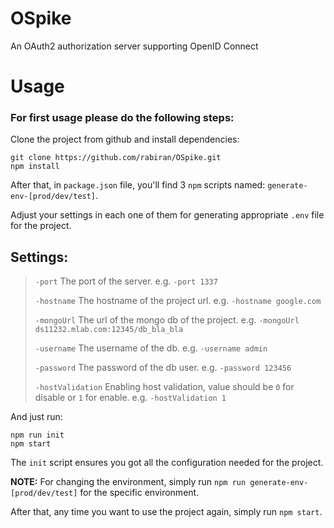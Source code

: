 # OSpike
An OAuth2 authorization server supporting OpenID Connect

# Usage
### For first usage please do the following steps:

Clone the project from github and install dependencies:

    git clone https://github.com/rabiran/OSpike.git    
    npm install

After that, in `package.json` file, you'll find 3 `npm` scripts named: `generate-env-[prod/dev/test]`.

Adjust your settings in each one of them for generating appropriate `.env` file for the project.
## Settings:
> `-port`       The port of the server. e.g. `-port 1337`
>
> `-hostname`   The hostname of the project url. e.g. `-hostname google.com`
>
> `-mongoUrl`   The url of the mongo db of the project. e.g. `-mongoUrl ds11232.mlab.com:12345/db_bla_bla`
>
> `-username`   The username of the db. e.g. `-username admin`
>
> `-password`   The password of the db user. e.g. `-password 123456`
> 
> `-hostValidation` Enabling host validation, value should be `0` for disable or `1` for enable. e.g. `-hostValidation 1` 

And just run:

    npm run init
    npm start

The `init` script ensures you got all the configuration needed for the project.

**NOTE:** For changing the environment, simply run `npm run generate-env-[prod/dev/test]` for the specific environment.

After that, any time you want to use the project again, simply run `npm start`.
